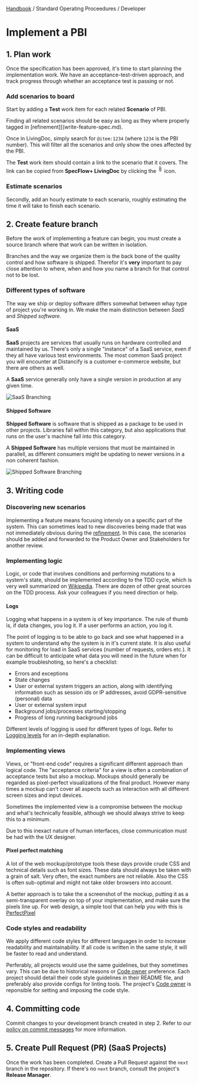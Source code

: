 [Handbook](../../README.md) / Standard Operating Proceedures / Developer

# Implement a PBI

## 1. Plan work

Once the specification has been approved, it's time to start planning the implementation work. We have an acceptance-test-driven approach, and track progress through whether an acceptance test is passing or not.

### Add scenarios to board

Start by adding a **Test** work item for each related **Scenario** of PBI.

Finding all related scenarios should be easy as long as they where properly tagged in [refinement][(write-feature-spec.md).

Once in LivingDoc, simply search for `@item:1234` (where `1234` is the PBI number). This will filter all the scenarios and only show the ones affected by the PBI.

The **Test** work item should contain a link to the scenario that it covers. The link can be copied from **SpecFlow+ LivingDoc** by clicking the ![paper clip](clip.png) icon.

### Estimate scenarios

Secondly, add an hourly estimate to each scenario, roughly estimating the time it will take to finish each scenario.

## 2. Create feature branch

Before the work of implementing a feature can begin, you must create a source branch where that work can be written in isolation.

Branches and the way we organize them is the back bone of the quality control and how software is shipped. Therefor it's **very** important to pay close attention to where, when and how you name a branch for that control not to be lost.

### Different types of software

The way we ship or deploy software differs somewhat between whay type of project you're working in. We make the main distinction between *SaaS* and *Shipped software*.

#### SaaS

**SaaS** projects are services that usually runs on hardware controlled and maintained by us. There's only a single "instance" of a SaaS service, even if they all have various test environments. The most common SaaS project you will encounter at Distancify is a customer e-commerce website, but there are others as well.

A **SaaS** service generally only have a single version in production at any given time.

![SaaS Branching](https://app.lucidchart.com/publicSegments/view/74994a86-3922-4197-b714-c4a0a8738d0b/image.png)

#### Shipped Software

**Shipped Software** is software that is shipped as a package to be used in other projects. Libraries fall within this category, but also applications that runs on the user's machine fall into this category.

A **Shipped Software** has multiple versions that must be maintained in parallell, as different consumers might be updating to newer versions in a non coherent fashion.

![Shipped Software Branching](https://app.lucidchart.com/publicSegments/view/d99bf5d7-bc4a-45c2-8566-ff2cfe02b251/image.png)

## 3. Writing code

### Discovering new scenarios

Implementing a feature means focusing intensly on a specific part of the system. This can sometimes lead to new discoveries being made that was not immediately obvious during the [refinement](/write-feature-spec.md). In this case, the scenarios should be added and forwarded to the Product Owner and Stakeholders for another review.

### Implementing logic

Logic, or code that involves conditions and performing mutations to a system's state, should be implemented according to the TDD cycle, which is very well summarized on [Wikipedia](https://en.wikipedia.org/wiki/Test-driven_development). There are dozen of other great sources on the TDD process. Ask your colleagues if you need direction or help.

#### Logs

Logging what happens in a system is of key importance. The rule of thumb is, if data changes, you log it. If a user performs an action, you log it.

The point of logging is to be able to go back and see what happened in a system to understand why the system is in it's current state. It is also useful for monitoring for load in SaaS services (number of requests, orders etc.). It can be difficult to anticipate what data you will need in the future when for example troubleshoting, so here's a checklist:

- Errors and exceptions
- State changes
- User or external system triggers an action, along with identifying information such as session ids or IP addresses, avoid GDPR-sensitive (personal) data
- User or external system input
- Background jobs/processes starting/stopping
- Progress of long running background jobs

Different levels of logging is used for different types of logs. Refer to [Logging levels](../../policies/logging-levels.md) for an in-depth explanation.

### Implementing views

Views, or "front-end code" requires a significant different approach than logical code. The "acceptance criteria" for a view is often a combination of acceptance tests but also a mockup. Mockups should generally be regarded as pixel-perfect visualizations of the final product. However many times a mockup can't cover all aspects such as interaction with all different screen sizes and input devices.

Sometimes the implemented view is a compromise between the mockup and what's technically feasible, although we should always strive to keep this to a minimum.

Due to this inexact nature of human interfaces, close communication must be had with the UX designer.

#### Pixel perfect matching

A lot of the web mockup/prototype tools these days provide crude CSS and technical details such as font sizes. These data should always be taken with a grain of salt. Very often, the exact numbers are not reliable. Also the CSS is often sub-optimal and might not take older browsers into account.

A better approach is to take the a screenshot of the mockup, putting it as a semi-transparent overlay on top of your implementation, and make sure the pixels line up. For web design, a simple tool that can help you with this is [PerfectPixel](https://www.welldonecode.com/perfectpixel/)

### Code styles and readability

We apply different code styles for different languages in order to increase readability and maintainability. If all code is written in the same style, it will be faster to read and understand.

Perferably, all projects would use the same guidelines, but they sometimes vary. This can be due to historical reasons or [Code owner](../../policies/code-owners.md) preference. Each project should detail their code style guidelines in their README file, and preferably also provide configs for linting tools. The project's [Code owner](../../policies/code-owners.md) is reponsible for setting and imposing the code style.

## 4. Committing code

Commit changes to your development branch created in step 2. Refer to our [policy on commit messages](../../policies/commit-messages.md) for more information.

## 5. Create Pull Request (PR) (SaaS Projects)

Once the work has been completed. Create a Pull Request against the `next` branch in the repository. If there's no `next` branch, consult the project's **Release Manager**.